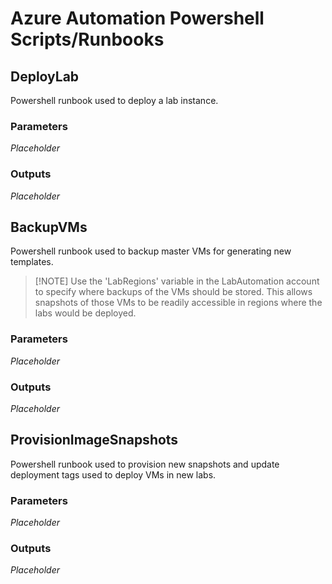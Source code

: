 # Azure Automation Powershell Scripts/Runbooks

## DeployLab
Powershell runbook used to deploy a lab instance.

### Parameters
*Placeholder*

### Outputs
*Placeholder*


## BackupVMs
Powershell runbook used to backup master VMs for generating new templates. 
> [!NOTE] Use the 'LabRegions' variable in the LabAutomation account to specify where backups of the VMs should be stored.
> This allows snapshots of those VMs to be readily accessible in regions where the labs would be deployed.

### Parameters
*Placeholder*

### Outputs
*Placeholder*


## ProvisionImageSnapshots
Powershell runbook used to provision new snapshots and update deployment tags used to deploy VMs in new labs.

### Parameters
*Placeholder*

### Outputs
*Placeholder*